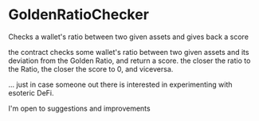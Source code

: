 # GoldenRatioChecker
Checks a wallet's ratio between two given assets and gives back a score

the contract checks some wallet's ratio between two given assets and its deviation from the Golden Ratio, and return a score. 
the closer the ratio to the Ratio, the closer the score to 0, and viceversa.

... just in case someone out there is interested in experimenting with esoteric DeFi.

I'm open to suggestions and improvements
